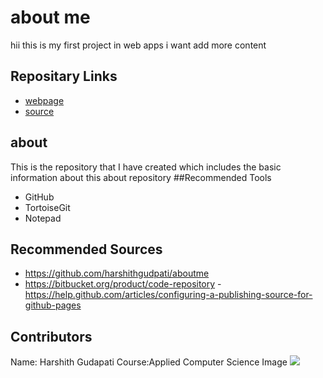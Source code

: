 # about me
 hii this is my first project in web apps
i want add more content 
## Repositary Links
- [webpage](https://github.com/harshithgudpati/aboutme)
- [source](https://harshithgudpati.github.io/about)

## about 
This is the repository that I have created which includes the basic 
information about this about repository
##Recommended Tools
- GitHub
- TortoiseGit
- Notepad 
## Recommended Sources
- https://github.com/harshithgudpati/aboutme
- https://bitbucket.org/product/code-repository
-https://help.github.com/articles/configuring-a-publishing-source-for-github-pages
## Contributors 
Name: Harshith Gudapati
Course:Applied Computer Science
Image
![](https://www.jrh-cleveland.org/wp-content/uploads/2015/09/Mother-Teresa.jpg) 

